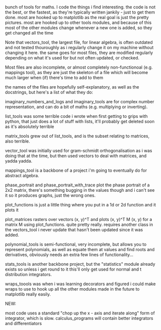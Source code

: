 bunch of tools for maths. I code the things i find interesting.
the code is not the best, or the fastest, as they're typically written jankily - just to get them done.
most are hooked up to matplotlib as the real goal is just the pretty pictures.
most are hooked up to other tools modules, and because of this most of the other modules change whenever a new one is added, so they get changed all the time

Note that vectors_tool, the largest file, for linear algebra, is often outdated and not tested thouroughly as i regularly change it on my machine without changing it here.
the same goes for most files, they are modified regularly depending on what it's used for but not often updated, or checked.

Most files are also incomplete, or almost completely non-functionoal (e.g. mappings tool), as they are just the skeleton of a file which will become much larger when (if)
there's time to add to them

the names of the files are hopefully self-explanatory, as well as the docstrings, but here's a list of what they do:

imaginary_numbers_and_logs and imaginary_tools are for complex number representation, and can do a bit of maths (e.g. multiplying or inverting).

list_tools was some terrible code i wrote when first getting to grips with python, that just does a lot of stuff with lists, it'll probably get deleted soon as it's absolutely terrible

matrix_tools grew out of list_tools, and is the subset relating to matrices, also terrible.

vector_tool was initially used for gram-schmidt orthogonalisation as i was doing that at the time, but then used vectors to deal with matrices, and yadda yadda.

mappings_tool is a backbone of a project i'm going to eventually do for abstract algebra.

phase_portrait and phase_portrait_with_trace plot the phase portrait of a 2x2 matrix, there's something bugging in the values though and i can't see it so it 
produces graphs, just the wrong ones.

plot_functions is just a little thing where you put in a 1d or 2d function and it plots it

plot_matrices rasters over vectors (x, y)^T and plots (x, y)^T M (x, y) for a matrix M using plot_functions. quite pretty really. requires another class in the vectors_tool i never update that hasn't been updated since it was added.

polynomial_tools is semi-functional, very incomplete, but allows you to represent polynomials, as well as equate them at values and find roots and derivatives, obviously needs an extra few lines of functionality...

stats_tools is another backbone project, but the "statistics" module already exists so unless i get round to it this'll only get used for normal and t distribution integrators.

wraps_toools was when i was learning decorators and figured i could make wraps to use to hook up all the other modules made in the future to matplotlib really easily.

NEW:

most code uses a standard "chop up the x - axis and iterate along" form of integrator, which is slow. calculus_programs will contain better integrators and differentiators
